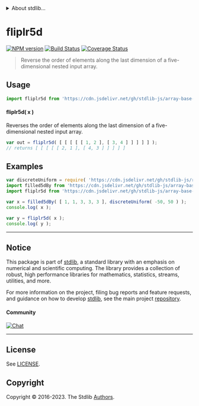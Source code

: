 <!--

@license Apache-2.0

Copyright (c) 2023 The Stdlib Authors.

Licensed under the Apache License, Version 2.0 (the "License");
you may not use this file except in compliance with the License.
You may obtain a copy of the License at

   http://www.apache.org/licenses/LICENSE-2.0

Unless required by applicable law or agreed to in writing, software
distributed under the License is distributed on an "AS IS" BASIS,
WITHOUT WARRANTIES OR CONDITIONS OF ANY KIND, either express or implied.
See the License for the specific language governing permissions and
limitations under the License.

-->


<details>
  <summary>
    About stdlib...
  </summary>
  <p>We believe in a future in which the web is a preferred environment for numerical computation. To help realize this future, we've built stdlib. stdlib is a standard library, with an emphasis on numerical and scientific computation, written in JavaScript (and C) for execution in browsers and in Node.js.</p>
  <p>The library is fully decomposable, being architected in such a way that you can swap out and mix and match APIs and functionality to cater to your exact preferences and use cases.</p>
  <p>When you use stdlib, you can be absolutely certain that you are using the most thorough, rigorous, well-written, studied, documented, tested, measured, and high-quality code out there.</p>
  <p>To join us in bringing numerical computing to the web, get started by checking us out on <a href="https://github.com/stdlib-js/stdlib">GitHub</a>, and please consider <a href="https://opencollective.com/stdlib">financially supporting stdlib</a>. We greatly appreciate your continued support!</p>
</details>

# fliplr5d

[![NPM version][npm-image]][npm-url] [![Build Status][test-image]][test-url] [![Coverage Status][coverage-image]][coverage-url] <!-- [![dependencies][dependencies-image]][dependencies-url] -->

> Reverse the order of elements along the last dimension of a five-dimensional nested input array.

<!-- Section to include introductory text. Make sure to keep an empty line after the intro `section` element and another before the `/section` close. -->

<section class="intro">

</section>

<!-- /.intro -->

<!-- Package usage documentation. -->



<section class="usage">

## Usage

```javascript
import fliplr5d from 'https://cdn.jsdelivr.net/gh/stdlib-js/array-base-fliplr5d@deno/mod.js';
```

#### fliplr5d( x )

Reverses the order of elements along the last dimension of a five-dimensional nested input array.

```javascript
var out = fliplr5d( [ [ [ [ [ 1, 2 ], [ 3, 4 ] ] ] ] ] );
// returns [ [ [ [ [ 2, 1 ], [ 4, 3 ] ] ] ] ]
```

</section>

<!-- /.usage -->

<!-- Package usage notes. Make sure to keep an empty line after the `section` element and another before the `/section` close. -->

<section class="notes">

</section>

<!-- /.notes -->

<!-- Package usage examples. -->

<section class="examples">

## Examples

<!-- eslint no-undef: "error" -->

```javascript
var discreteUniform = require( 'https://cdn.jsdelivr.net/gh/stdlib-js/random-base-discrete-uniform' ).factory;
import filled5dBy from 'https://cdn.jsdelivr.net/gh/stdlib-js/array-base-filled5d-by@deno/mod.js';
import fliplr5d from 'https://cdn.jsdelivr.net/gh/stdlib-js/array-base-fliplr5d@deno/mod.js';

var x = filled5dBy( [ 1, 1, 3, 3, 3 ], discreteUniform( -50, 50 ) );
console.log( x );

var y = fliplr5d( x );
console.log( y );
```

</section>

<!-- /.examples -->

<!-- Section to include cited references. If references are included, add a horizontal rule *before* the section. Make sure to keep an empty line after the `section` element and another before the `/section` close. -->

<section class="references">

</section>

<!-- /.references -->

<!-- Section for related `stdlib` packages. Do not manually edit this section, as it is automatically populated. -->

<section class="related">

</section>

<!-- /.related -->

<!-- Section for all links. Make sure to keep an empty line after the `section` element and another before the `/section` close. -->


<section class="main-repo" >

* * *

## Notice

This package is part of [stdlib][stdlib], a standard library with an emphasis on numerical and scientific computing. The library provides a collection of robust, high performance libraries for mathematics, statistics, streams, utilities, and more.

For more information on the project, filing bug reports and feature requests, and guidance on how to develop [stdlib][stdlib], see the main project [repository][stdlib].

#### Community

[![Chat][chat-image]][chat-url]

---

## License

See [LICENSE][stdlib-license].


## Copyright

Copyright &copy; 2016-2023. The Stdlib [Authors][stdlib-authors].

</section>

<!-- /.stdlib -->

<!-- Section for all links. Make sure to keep an empty line after the `section` element and another before the `/section` close. -->

<section class="links">

[npm-image]: http://img.shields.io/npm/v/@stdlib/array-base-fliplr5d.svg
[npm-url]: https://npmjs.org/package/@stdlib/array-base-fliplr5d

[test-image]: https://github.com/stdlib-js/array-base-fliplr5d/actions/workflows/test.yml/badge.svg?branch=main
[test-url]: https://github.com/stdlib-js/array-base-fliplr5d/actions/workflows/test.yml?query=branch:main

[coverage-image]: https://img.shields.io/codecov/c/github/stdlib-js/array-base-fliplr5d/main.svg
[coverage-url]: https://codecov.io/github/stdlib-js/array-base-fliplr5d?branch=main

<!--

[dependencies-image]: https://img.shields.io/david/stdlib-js/array-base-fliplr5d.svg
[dependencies-url]: https://david-dm.org/stdlib-js/array-base-fliplr5d/main

-->

[chat-image]: https://img.shields.io/gitter/room/stdlib-js/stdlib.svg
[chat-url]: https://app.gitter.im/#/room/#stdlib-js_stdlib:gitter.im

[stdlib]: https://github.com/stdlib-js/stdlib

[stdlib-authors]: https://github.com/stdlib-js/stdlib/graphs/contributors

[umd]: https://github.com/umdjs/umd
[es-module]: https://developer.mozilla.org/en-US/docs/Web/JavaScript/Guide/Modules

[deno-url]: https://github.com/stdlib-js/array-base-fliplr5d/tree/deno
[umd-url]: https://github.com/stdlib-js/array-base-fliplr5d/tree/umd
[esm-url]: https://github.com/stdlib-js/array-base-fliplr5d/tree/esm
[branches-url]: https://github.com/stdlib-js/array-base-fliplr5d/blob/main/branches.md

[stdlib-license]: https://raw.githubusercontent.com/stdlib-js/array-base-fliplr5d/main/LICENSE

</section>

<!-- /.links -->

